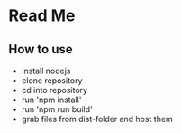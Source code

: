 # Read Me
## How to use
* install nodejs
* clone repository
* cd into repository
* run 'npm install'
* run 'npm run build'
* grab files from dist-folder and host them
